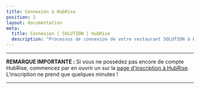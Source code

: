 ```yaml
---
title: Connexion à HubRise
position: 2
layout: documentation
meta:
  title: Connexion | SOLUTION | HubRise
  description: "Processus de connexion de votre restaurant SOLUTION à HubRise : liste des éléments à fournir et étapes à suivre pour recevoir vos commandes SOLUTION dans votre caisse."
---
```


---

**REMARQUE IMPORTANTE :** Si vous ne possédez pas encore de compte HubRise, commencez par en ouvrir un sur la [page d'inscription à HubRise](https://manager.hubrise.com/signup). L'inscription ne prend que quelques minutes !

---
